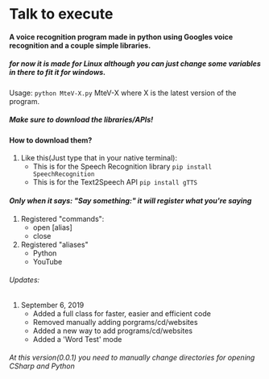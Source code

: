 # Talk to execute
#### A voice recognition program made in python using Googles voice recognition and a couple simple libraries.
##### for now it is made for Linux although you can just change some variables in there to fit it for windows.

Usage: ``` python MteV-X.py ```
MteV-X where X is the latest version of the program.

##### **Make sure to download the libraries/APIs!**
#### How to download them?
1. Like this(Just type that in your native terminal):
    - This is for the Speech Recognition library ``` pip install SpeechRecognition ``` 
    - This is for the Text2Speech API ``` pip install gTTS ``` 

#### *Only when it says: "Say something:" it will register what you're saying*
1. Registered "commands":
    - open [alias]
    - close
2. Registered "aliases"
    - Python
    - YouTube
    
###### Updates:
1. September 6, 2019
    - Added a full class for faster, easier and efficient code
    - Removed manually adding porgrams/cd/websites
    - Added a new way to add programs/cd/websites
    - Added a 'Word Test' mode
    
###### *At this version(0.0.1) you need to manually change directories for opening CSharp and Python*
